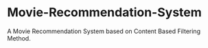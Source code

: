 # Movie-Recommendation-System
A Movie Recommendation System based on Content Based Filtering Method.
